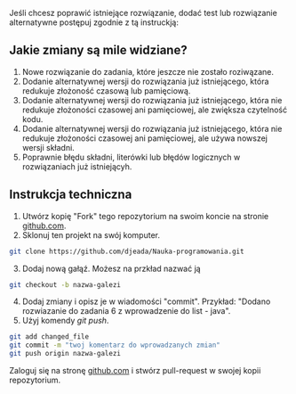 Jeśli chcesz poprawić istniejące rozwiązanie, dodać test lub rozwiązanie alternatywne postępuj zgodnie z tą instruckją:

<h2>Jakie zmiany są mile widziane?</h2>

1. Nowe rozwiązanie do zadania, które jeszcze nie zostało roziwązane.
2. Dodanie alternatywnej wersji do rozwiązania już istniejącego, która redukuje złożoność czasową lub pamięciową.
3. Dodanie alternatywnej wersji do rozwiązania już istniejącego, która nie redukuje złożoności czasowej ani pamięciowej, ale zwiększa czytelność kodu.
4. Dodanie alternatywnej wersji do rozwiązania już istniejącego, która nie redukuje złożoności czasowej ani pamięciowej, ale używa nowszej wersji składni.
5. Poprawnie błędu składni, literówki lub błędów logicznych w rozwiązaniach już istniejącyh.

<h2>Instrukcja techniczna</h2>

1. Utwórz kopię "Fork" tego repozytorium na swoim koncie na stronie <a href="https://github.com">github.com</a>.
2. Sklonuj ten projekt na swój komputer.

```bash
git clone https://github.com/djeada/Nauka-programowania.git
```

3. Dodaj nową gałąź. Możesz na przkład nazwać ją 

```bash
git checkout -b nazwa-galezi
```

4. Dodaj zmiany i opisz je w wiadomości "commit". Przykład: "Dodano rozwiazanie do zadania 6 z wprowadzenie do list - java".
5. Użyj komendy <i>git push</i>.

```bash
git add changed_file
git commit -m "twoj komentarz do wprowadzanych zmian"
git push origin nazwa-galezi
```
Zaloguj się na stronę <a href="https://github.com">github.com</a> i stwórz pull-request w swojej kopii repozytorium.
